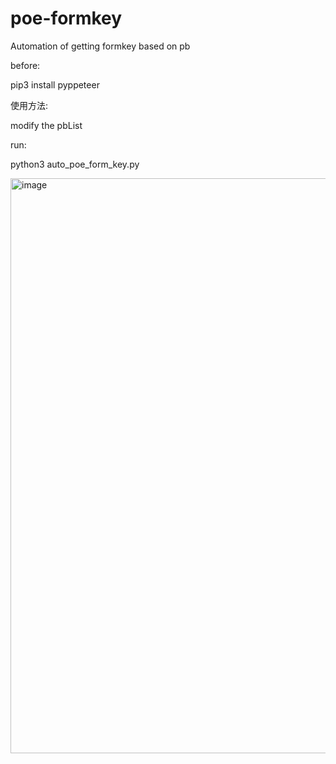 # poe-formkey
Automation of getting formkey based on pb

before:

pip3 install pyppeteer

使用方法:

modify the pbList

run:

python3 auto_poe_form_key.py

<img width="920" alt="image" src="https://github.com/akl7777777/poe-formkey/assets/84266551/5630f3a5-dc1d-4fa3-8d2b-af65c7b2315b">
